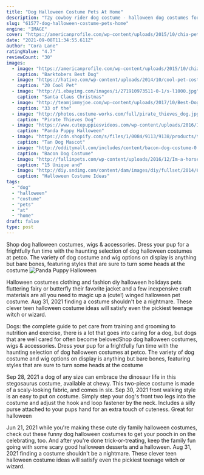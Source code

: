 ```yaml
---
title: "Dog Halloween Costume Pets At Home"
description: "T2y cowboy rider dog costume - halloween dog costumes for small dogs or cats, dogs clothes knight style with doll and hat for halloween day pet costume 4.4 out of 5 stars 29 $15.99 $"
slug: "61577-dog-halloween-costume-pets-home"
engine: "IMAGE"
cover: "https://americanprofile.com/wp-content/uploads/2015/10/chia-pet.jpg"
date: "2021-09-08T11:34:55.611Z"
author: "Cora Lane"
ratingValue: "4.7"
reviewCount: "30"
images:
  - image: "https://americanprofile.com/wp-content/uploads/2015/10/chia-pet.jpg"
    caption: "Barktobers Best Dog"
  - image: "https://hative.com/wp-content/uploads/2014/10/cool-pet-costumes/8-cool-pet-costumes.jpg"
    caption: "20 Cool Pet"
  - image: "http://i.ebayimg.com/images/i/271910973511-0-1/s-l1000.jpg"
    caption: "Santa Claus Christmas"
  - image: "http://teamjimmyjoe.com/wp-content/uploads/2017/10/Best-Dog-Halloween-Costumes-star-wars.jpg"
    caption: "33 of the"
  - image: "http://photos.costume-works.com/full/pirate_thieves_dog.jpg"
    caption: "Pirate Thieves Dog"
  - image: "https://www.cutepuppiesvideos.com/wp-content/uploads/2016/11/1478096456_maxresdefault.jpg"
    caption: "Panda Puppy Halloween"
  - image: "https://cdn.shopify.com/s/files/1/0084/9113/9138/products/t0096_grande.jpg?v=1555014259"
    caption: "Tan Dog Mascot"
  - image: "http://odditymall.com/includes/content/bacon-dog-costume-0.jpg"
    caption: "Bacon Dog Costume"
  - image: "http://fallinpets.com/wp-content/uploads/2016/12/Im-a-horse-dog-costume.jpg"
    caption: "15 Unique and"
  - image: "http://diy.sndimg.com/content/dam/images/diy/fullset/2014/6/9/0/CI-Gabriel-Bouys_dog-in-super-hero-Halloween-costume_v.jpg.rend.hgtvcom.966.1288.suffix/1420789302014.jpeg"
    caption: "Halloween Costume Ideas"
tags:
  - "dog"
  - "halloween"
  - "costume"
  - "pets"
  - "at"
  - "home"
draft: false
type: post
---
```


Shop dog halloween costumes, wigs & accessories. Dress your pup for a frightfully fun time with the haunting selection of dog halloween costumes at petco. The variety of dog costume and wig options on display is anything but bare bones, featuring styles that are sure to turn some heads at the costume
![Panda Puppy Halloween](https://www.cutepuppiesvideos.com/wp-content/uploads/2016/11/1478096456_maxresdefault.jpg "Panda Puppy Halloween")

Halloween costumes clothing and fashion diy halloween holidays pets fluttering fairy or butterfly their favorite jacket and a few inexpensive craft materials are all you need to magic up a (cute!) winged halloween pet costume. Aug 31, 2021 finding a costume shouldn&#39;t be a nightmare. These clever teen halloween costume ideas will satisfy even the pickiest teenage witch or wizard.
<!--inArticleAds-->

<!--galleryOne-->

Dogs: the complete guide to pet care from training and grooming to nutrition and exercise, there is a lot that goes into caring for a dog, but dogs that are well cared for often become belovedShop dog halloween costumes, wigs & accessories. Dress your pup for a frightfully fun time with the haunting selection of dog halloween costumes at petco. The variety of dog costume and wig options on display is anything but bare bones, featuring styles that are sure to turn some heads at the costume
<!--inArticleAds-->

<!--galleryTwo-->

Sep 28, 2021 a dog of any size can embrace the dinosaur life in this stegosaurus costume, available at chewy. This two-piece costume is made of a scaly-looking fabric, and comes in six. Sep 30, 2021 front walking style is an easy to put on costume. Simply step your dog's front two legs into the costume and adjust the hook and loop fastener by the neck. Includes a silly purse attached to your pups hand for an extra touch of cuteness. Great for halloween
<!--galleryThree-->

Jun 21, 2021 while you're making these cute diy family halloween costumes, check out these funny dog halloween costumes to get your pooch in on the celebrating, too. And after you're done trick-or-treating, keep the family fun going with some scary good halloween desserts and a halloween. Aug 31, 2021 finding a costume shouldn't be a nightmare. These clever teen halloween costume ideas will satisfy even the pickiest teenage witch or wizard.
